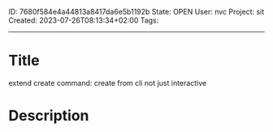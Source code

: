 ID: 7680f584e4a44813a8417da6e5b1192b
State: OPEN
User: nvc
Project: sit
Created: 2023-07-26T08:13:34+02:00
Tags: 

---

# Title
extend create command: create from cli not just interactive

# Description
